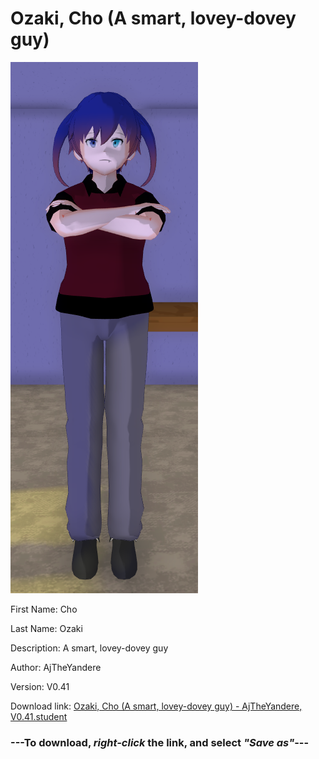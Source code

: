 # Ozaki, Cho (A smart, lovey-dovey guy)

<img src = "https://raw.githubusercontent.com/Arbiter1223/Daigaku-Gurashi-Custom-Students/master/Students/Files/Ozaki%2C%20Cho%20(A%20smart%2C%20lovey-dovey%20guy).png">

First Name: Cho

Last Name: Ozaki

Description: A smart, lovey-dovey guy

Author: AjTheYandere

Version: V0.41

Download link: <a href="https://raw.githubusercontent.com/Arbiter1223/Daigaku-Gurashi-Custom-Students/master/Students/Files/Ozaki%2C%20Cho%20(A%20smart%2C%20lovey-dovey%20guy)%20-%20AjTheYandere%2C%20V0.41.student">Ozaki, Cho (A smart, lovey-dovey guy) - AjTheYandere, V0.41.student</a>

### ---**To download, _right-click_ the link, and select _"Save as"_**---
